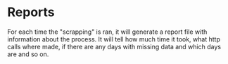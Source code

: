 # Reports

For each time the "scrapping" is ran, it will generate a report file with information about the process.
It will tell how much time it took, what http calls where made, if there are any days with missing data and which days are and so on.